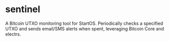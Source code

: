 # sentinel
A Bitcoin UTXO monitoring tool for StartOS. Periodically checks a specified UTXO and sends email/SMS alerts when spent, leveraging Bitcoin Core and electrs.
